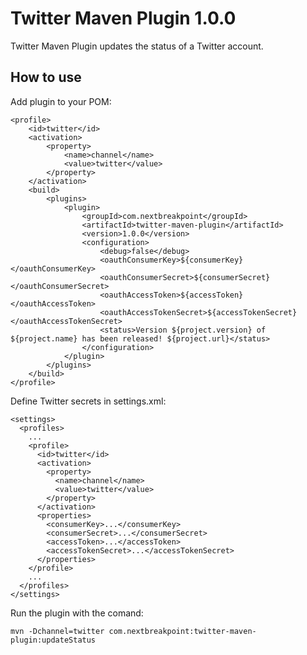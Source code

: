 # Twitter Maven Plugin 1.0.0

Twitter Maven Plugin updates the status of a Twitter account.

## How to use

Add plugin to your POM:

    <profile>
        <id>twitter</id>
        <activation>
            <property>
                <name>channel</name>
                <value>twitter</value>
            </property>
        </activation>
        <build>
            <plugins>
                <plugin>
                    <groupId>com.nextbreakpoint</groupId>
                    <artifactId>twitter-maven-plugin</artifactId>
                    <version>1.0.0</version>
                    <configuration>
                        <debug>false</debug>
                        <oauthConsumerKey>${consumerKey}</oauthConsumerKey>
                        <oauthConsumerSecret>${consumerSecret}</oauthConsumerSecret>
                        <oauthAccessToken>${accessToken}</oauthAccessToken>
                        <oauthAccessTokenSecret>${accessTokenSecret}</oauthAccessTokenSecret>
                        <status>Version ${project.version} of ${project.name} has been released! ${project.url}</status>
                    </configuration>
                </plugin>
            </plugins>
        </build>
    </profile>

Define Twitter secrets in settings.xml:

    <settings>
      <profiles>
        ...
        <profile>
          <id>twitter</id>
          <activation>
            <property>
              <name>channel</name>
              <value>twitter</value>
            </property>
          </activation>
          <properties>
            <consumerKey>...</consumerKey>
            <consumerSecret>...</consumerSecret>
            <accessToken>...</accessToken>
            <accessTokenSecret>...</accessTokenSecret>
          </properties>
        </profile>
        ...
      </profiles>
    </settings>

Run the plugin with the comand:

    mvn -Dchannel=twitter com.nextbreakpoint:twitter-maven-plugin:updateStatus


 